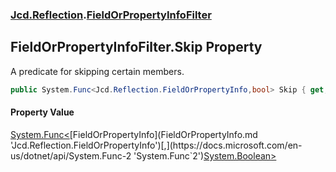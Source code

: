 ### [Jcd.Reflection](Jcd.Reflection.md 'Jcd.Reflection').[FieldOrPropertyInfoFilter](FieldOrPropertyInfoFilter.md 'Jcd.Reflection.FieldOrPropertyInfoFilter')

## FieldOrPropertyInfoFilter.Skip Property

A predicate for skipping certain members.

```csharp
public System.Func<Jcd.Reflection.FieldOrPropertyInfo,bool> Skip { get; set; }
```

#### Property Value

[System.Func&lt;](https://docs.microsoft.com/en-us/dotnet/api/System.Func-2 'System.Func`2')[FieldOrPropertyInfo](FieldOrPropertyInfo.md 'Jcd.Reflection.FieldOrPropertyInfo')[,](https://docs.microsoft.com/en-us/dotnet/api/System.Func-2 'System.Func`2')[System.Boolean](https://docs.microsoft.com/en-us/dotnet/api/System.Boolean 'System.Boolean')[&gt;](https://docs.microsoft.com/en-us/dotnet/api/System.Func-2 'System.Func`2')